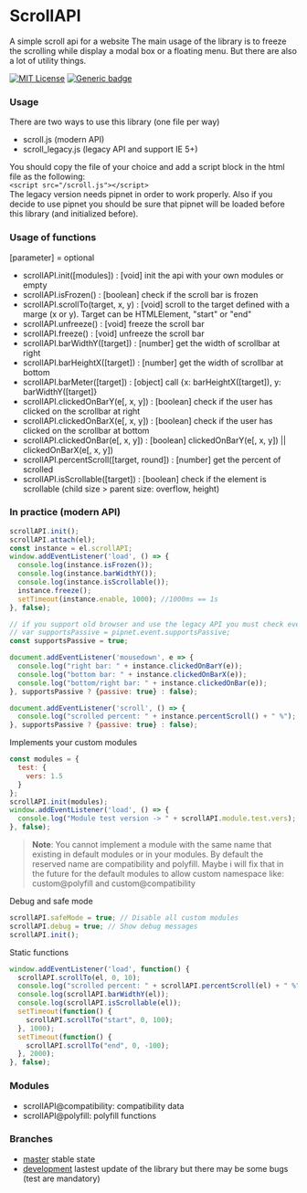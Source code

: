 # ScrollAPI
A simple scroll api for a website
The main usage of the library is to freeze the scrolling while display a modal box or a floating menu. But there are also a lot of utility things.

[![MIT License](https://img.shields.io/badge/License-MIT-lightgrey.svg)](https://opensource.org/licenses/MIT)
[![Generic badge](https://img.shields.io/badge/PRs-welcome-brightgreen.svg)](https://github.com/Lulu13022002/ScrollAPI/blob/master/CONTRIBUTING)

### Usage
  There are two ways to use this library (one file per way)
  - scroll.js (modern API)
  - scroll_legacy.js (legacy API and support IE 5+)
  
  You should copy the file of your choice and add a script block in the html file as the following:\
  `<script src="/scroll.js"></script>`\
  The legacy version needs pipnet in order to work properly.
  Also if you decide to use pipnet you should be sure that pipnet will be loaded before this library (and initialized before).

### Usage of functions
  [parameter] = optional
  * scrollAPI.init([modules]) : [void] init the api with your own modules or empty
  * scrollAPI.isFrozen() : [boolean] check if the scroll bar is frozen
  * scrollAPI.scrollTo(target, x, y) : [void] scroll to the target defined with a marge (x or y). Target can be HTMLElement, "start" or "end"
  * scrollAPI.unfreeze() : [void] freeze the scroll bar
  * scrollAPI.freeze() : [void] unfreeze the scroll bar
  * scrollAPI.barWidthY([target]) : [number] get the width of scrollbar at right
  * scrollAPI.barHeightX([target]) : [number] get the width of scrollbar at bottom
  * scrollAPI.barMeter([target]) : [object] call {x: barHeightX([target]), y: barWidthY([target]}
  * scrollAPI.clickedOnBarY(e[, x, y]) : [boolean] check if the user has clicked on the scrollbar at right
  * scrollAPI.clickedOnBarX(e[, x, y]) : [boolean] check if the user has clicked on the scrollbar at bottom
  * scrollAPI.clickedOnBar(e[, x, y]) : [boolean] clickedOnBarY(e[, x, y]) || clickedOnBarX(e[, x, y]) 
  * scrollAPI.percentScroll([target, round]) : [number] get the percent of scrolled
  * scrollAPI.isScrollable([target]) : [boolean] check if the element is scrollable (child size > parent size: overflow, height)
  
### In practice (modern API)
  ```javascript
  scrollAPI.init();
  scrollAPI.attach(el);
  const instance = el.scrollAPI;
  window.addEventListener('load', () => {
    console.log(instance.isFrozen());
    console.log(instance.barWidthY());
    console.log(instance.isScrollable());
    instance.freeze();
    setTimeout(instance.enable, 1000); //1000ms == 1s
  }, false);
  
  // if you support old browser and use the legacy API you must check every "new" methods with pipnet
  // var supportsPassive = pipnet.event.supportsPassive;
  const supportsPassive = true;
  
  document.addEventListener('mousedown', e => {
    console.log("right bar: " + instance.clickedOnBarY(e));
    console.log("bottom bar: " + instance.clickedOnBarX(e));
    console.log("bottom/right bar: " + instance.clickedOnBar(e));
  }, supportsPassive ? {passive: true} : false);
  
  document.addEventListener('scroll', () => {
    console.log("scrolled percent: " + instance.percentScroll() + " %");
  }, supportsPassive ? {passive: true} : false);
  ```
  
  Implements your custom modules
  ```javascript
  const modules = {
    test: {
      vers: 1.5
    }
  };
  scrollAPI.init(modules);
  window.addEventListener('load', () => {
    console.log("Module test version -> " + scrollAPI.module.test.vers);
  }, false);
  ```
  > **Note**: You cannot implement a module with the same name that existing in default modules or in your modules. By default the reserved name are compatibility and polyfill. Maybe i will fix that in the future for the default modules to allow custom namespace like: custom@polyfill and custom@compatibility
  
  Debug and safe mode
  ```javascript
  scrollAPI.safeMode = true; // Disable all custom modules
  scrollAPI.debug = true; // Show debug messages
  scrollAPI.init();
  ```
  
  Static functions
  ```javascript
  window.addEventListener('load', function() {
    scrollAPI.scrollTo(el, 0, 10);
    console.log("scrolled percent: " + scrollAPI.percentScroll(el) + " %");
    console.log(scrollAPI.barWidthY(el));
    console.log(scrollAPI.isScrollable(el));
    setTimeout(function() {
      scrollAPI.scrollTo("start", 0, 100);
    }, 1000);
    setTimeout(function() {
      scrollAPI.scrollTo("end", 0, -100);
    }, 2000);
  }, false);
  ```
  
  
### Modules
  * scrollAPI@compatibility: compatibility data
  * scrollAPI@polyfill: polyfill functions
  
### Branches
  - [master](https://github.com/Lulu13022002/ScrollAPI) stable state
  - [development](https://github.com/Lulu13022002/ScrollAPI/tree/development) lastest update of the library but there may be some bugs (test are mandatory)
